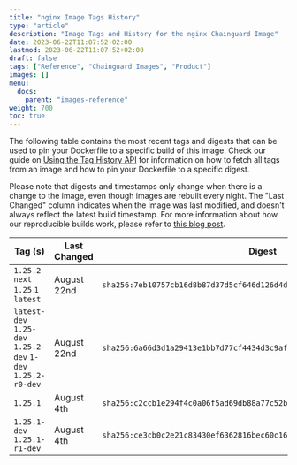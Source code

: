 ```yaml
---
title: "nginx Image Tags History"
type: "article"
description: "Image Tags and History for the nginx Chainguard Image"
date: 2023-06-22T11:07:52+02:00
lastmod: 2023-06-22T11:07:52+02:00
draft: false
tags: ["Reference", "Chainguard Images", "Product"]
images: []
menu:
  docs:
    parent: "images-reference"
weight: 700
toc: true
---
```


The following table contains the most recent tags and digests that can be used to pin your Dockerfile to a specific build of this image. Check our guide on [Using the Tag History API](/chainguard/chainguard-images/using-the-tag-history-api/) for information on how to fetch all tags from an image and how to pin your Dockerfile to a specific digest.

Please note that digests and timestamps only change when there is a change to the image, even though images are rebuilt every night. The "Last Changed" column indicates when the image was last modified, and doesn't always reflect the latest build timestamp. For more information about how our reproducible builds work, please refer to [this blog post](https://www.chainguard.dev/unchained/reproducing-chainguards-reproducible-image-builds).

| Tag (s)                                                       | Last Changed | Digest                                                                    |
|---------------------------------------------------------------|--------------|---------------------------------------------------------------------------|
|  `1.25.2` `next` `1.25` `1` `latest`                          | August 22nd  | `sha256:7eb10757cb16d8b87d37d5cf646d126d4de71b23b7dd02e31eb46bf728553e11` |
|  `latest-dev` `1.25-dev` `1.25.2-dev` `1-dev` `1.25.2-r0-dev` | August 22nd  | `sha256:6a66d3d1a29413e1bb7d77cf4434d3c9af8cad72972e30b969627e71c1af721d` |
|  `1.25.1`                                                     | August 4th   | `sha256:c2ccb1e294f4c0a06f5ad69db88a77c52b2c05241fc2ffef80fdec8542f1cf02` |
|  `1.25.1-dev` `1.25.1-r1-dev`                                 | August 4th   | `sha256:ce3cb0c2e21c83430ef6362816bec60c161c403be313f3b1da84bf997fb90cd3` |
